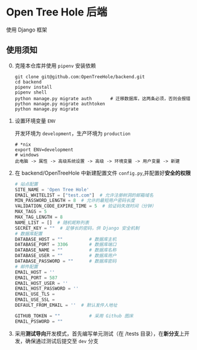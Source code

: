 # Open Tree Hole 后端

使用 Django 框架

## 使用须知

0. 克隆本仓库并使用 `pipenv` 安装依赖
   ```shell
   git clone git@github.com:OpenTreeHole/backend.git
   cd backend
   pipenv install
   pipenv shell
   python manage.py migrate auth       # 迁移数据库，这两条必须，否则会报错
   python manage.py migrate authtoken
   python manage.py migrate 

1. 设置环境变量 `ENV`

   开发环境为 `development`，生产环境为 `production`
   ```shell
   # *nix
   export ENV=development
   # windows
   此电脑 -> 属性 -> 高级系统设置 -> 高级 -> 环境变量 -> 用户变量 -> 新建

2. 在 backend/OpenTreeHole 中新建配置文件 `config.py`,并配置好**安全的权限**
    ```python
   # 站点配置
   SITE_NAME = 'Open Tree Hole'
   EMAIL_WHITELIST = ["test.com"]  # 允许注册树洞的邮箱域名
   MIN_PASSWORD_LENGTH = 8  # 允许的最短用户密码长度
   VALIDATION_CODE_EXPIRE_TIME = 5  # 验证码失效时间（分钟）
   MAX_TAGS = 5
   MAX_TAG_LENGTH = 8
   NAME_LIST = []  # 随机昵称列表
   SECRET_KEY = ""  # 足够长的密码，供 Django 安全机制
   # 数据库配置
   DATABASE_HOST = ""          # 数据库主机
   DATABASE_PORT = 3306        # 数据库端口
   DATABASE_NAME = ""          # 数据库名称
   DATABASE_USER = ""          # 数据库用户
   DATABASE_PASSWORD = ""      # 数据库密码
   # 邮件配置
   EMAIL_HOST = ''
   EMAIL_PORT = 587
   EMAIL_HOST_USER = ''
   EMAIL_HOST_PASSWORD = ''
   EMAIL_USE_TLS = 
   EMAIL_USE_SSL = 
   DEFAULT_FROM_EMAIL = ''  # 默认发件人地址
   
   GITHUB_TOKEN = ""           # 采用 Github 图床
   EMAIL_PSSWORD = ""
3. 采用**测试导向**开发模式，首先编写单元测试（在 /tests 目录），在**新分支**上开发，确保通过测试后提交至 `dev` 分支
   
    

